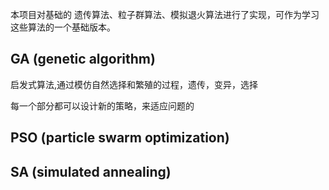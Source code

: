 本项目对基础的 遗传算法、粒子群算法、模拟退火算法进行了实现，可作为学习这些算法的一个基础版本。

## GA (genetic algorithm)
启发式算法,通过模仿自然选择和繁殖的过程，遗传，变异，选择

每一个部分都可以设计新的策略，来适应问题的

## PSO (particle swarm optimization)

## SA (simulated annealing)
